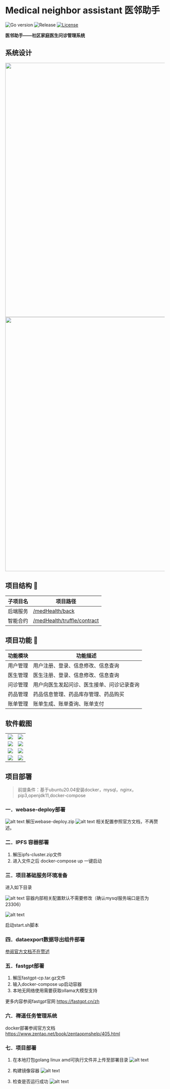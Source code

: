 # Medical neighbor assistant 医邻助手
<div>

![Go version](https://img.shields.io/badge/go-%3E%3Dv1.22-9cf)
![Release](https://img.shields.io/badge/release-1.0-green.svg)
[![License](https://img.shields.io/badge/license-MIT-blue.svg)](LICENSE)
</div>

<b>医邻助手——社区家庭医生问诊管理系统</b>

## 系统设计

<img src="./static/img.png" style="width: 800px"/>
<img src="./static/img_1.png" style="width: 800px">

## 项目结构 🧐

| 子项目名 | 项目路径                                               |
|------|----------------------------------------------------|
| 后端服务 | [/medHealth/back](back/dd/医邻助手.md)             |
| 智能合约 | [/medHealth/truffle/contract](./truffle/contracts) |


## 项目功能 🎯

| 功能模块 | 功能描述 |
|------|------|
| 用户管理 | 用户注册、登录、信息修改、信息查询 |
| 医生管理 | 医生注册、登录、信息修改、信息查询 |
| 问诊管理 | 用户向医生发起问诊、医生接单、问诊记录查询 |
| 药品管理 | 药品信息管理、药品库存管理、药品购买 |
| 账单管理 | 账单生成、账单查询、账单支付 |

## 软件截图
<table>
    <tr>
        <td><img src="static/1031730455425_.pic.jpg"/></td>
        <td><img src="static/1041730455425_.pic.jpg"/></td>
    </tr>
    <tr>
        <td><img src="static/1051730455425_.pic.jpg"/></td>
        <td><img src="static/1061730455425_.pic.jpg"/></td>
    </tr>
    <tr>
        <td><img src="static/1871737094932_.pic.jpg"/></td>
        <td><img src="static/1881737094932_.pic_hd.jpg"/></td>
    </tr>
    <tr>
        <td><img src="static/981730455425_.pic.jpg"/></td>
        <td><img src="static/991730455425_.pic.jpg"/></td>
    </tr>
</table>

## 项目部署

> 前提条件：基于ubuntu20.04安装docker，mysql，nginx，pip3,openjdk11,docker-compose

### 一．webase-deploy部署
![alt text](static/dp1.png)
解压webase-deploy.zip
![alt text](static/dp2.png)
相关配置参照官方文档，不再赘述。

### 二．IPFS 容器部署
1. 解压ipfs-cluster.zip文件
2. 进入文件之后 docker-compose up 一键启动

### 三．项目基础服务环境准备
进入如下目录

![alt text](static/dp3.png)
容器内部相关配置默认不需要修改（确认mysql服务端口是否为23306）

![alt text](static/dp4.png)

启动start.sh脚本

### 四．dataexport数据导出组件部署

[参阅官方文档不在赘述](https://data-doc.readthedocs.io/zh-cn/latest/docs/WeBankBlockchain-Data-Export/)

### 五．fastgpt部署
1. 解压fastgpt-cp.tar.gz文件
2. 输入docker-compose up启动容器
3. 本地无网络使用需要获取ollama大模型支持

更多内容参阅fastgpt官网
https://fastgpt.cn/zh

### 六．禅道任务管理系统
docker部署参阅官方文档
https://www.zentao.net/book/zentaopmshelp/405.html

### 七．项目部署
1. 在本地打包golang linux amd可执行文件并上传至部署目录
![alt text](static/dp5.png)

2. 构建镜像容器
![alt text](static/dp6.png)

3. 检查是否运行成功
![alt text](static/dp7.png)

<!-- ### 八．Grafana数据大屏监控组件 -->